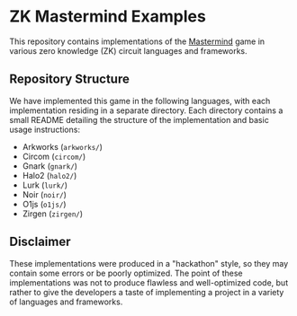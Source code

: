 # ZK Mastermind Examples

This repository contains implementations of the [Mastermind](<https://en.wikipedia.org/wiki/Mastermind_(board_game)>)
game in various zero knowledge (ZK) circuit languages and frameworks.

## Repository Structure

We have implemented this game in the following languages, with each implementation residing in a separate directory.
Each directory contains a small README detailing the structure of the implementation and basic usage instructions:

- Arkworks (`arkworks/`)
- Circom (`circom/`)
- Gnark (`gnark/`)
- Halo2 (`halo2/`)
- Lurk (`lurk/`)
- Noir (`noir/`)
- O1js (`o1js/`)
- Zirgen (`zirgen/`)

## Disclaimer

These implementations were produced in a "hackathon" style, so they may contain some errors or be poorly optimized.
The point of these implementations was not to produce flawless and well-optimized code, but rather to
give the developers a taste of implementing a project in a variety of languages and frameworks.
